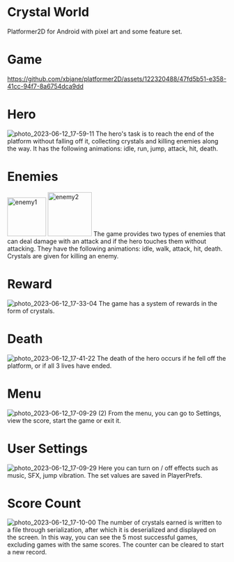 # Crystal World
Platformer2D for Android with pixel art and some feature set.
# Game
https://github.com/xbjane/platformer2D/assets/122320488/47fd5b51-e358-41cc-94f7-8a6754dca9dd
# Hero
![photo_2023-06-12_17-59-11](https://github.com/xbjane/platformer2D/assets/122320488/0fc9b066-7190-43fe-9ac2-02b15749bf70)
The hero's task is to reach the end of the platform without falling off it, collecting crystals and killing enemies along the way. It has the following animations: idle, run, jump, attack, hit, death.
# Enemies
<img width="89" alt="enemy1" src="https://github.com/xbjane/platformer2D/assets/122320488/c5f61e5b-6fa4-4d90-be94-1a10c7d4187a">
<img width="101" alt="enemy2" src="https://github.com/xbjane/platformer2D/assets/122320488/19d9f1fc-38ca-4f0b-a944-c32eef095ec3">
The game provides two types of enemies that can deal damage with an attack and if the hero touches them without attacking. They have the following animations: idle, walk, attack, hit, death. Crystals are given for killing an enemy.

# Reward
![photo_2023-06-12_17-33-04](https://github.com/xbjane/platformer2D/assets/122320488/790592ab-ce99-409a-9fd9-3c2ae53f3d7c)
The game has a system of rewards in the form of crystals.

# Death
![photo_2023-06-12_17-41-22](https://github.com/xbjane/platformer2D/assets/122320488/89ec4698-3f6c-4455-b774-e3edc1c73fd9)
The death of the hero occurs if he fell off the platform, or if all 3 lives have ended.
# Menu

![photo_2023-06-12_17-09-29 (2)](https://github.com/xbjane/platformer2D/assets/122320488/00cdfa78-29d0-4079-a4a9-ed50992179f1)
From the menu, you can go to Settings, view the score, start the game or exit it.
# User Settings
![photo_2023-06-12_17-09-29](https://github.com/xbjane/platformer2D/assets/122320488/47e02fbf-793c-4d16-9f92-9bd81278648a)
Here you can turn on / off effects such as music, SFX, jump vibration. The set values are saved in PlayerPrefs.
# Score Count
![photo_2023-06-12_17-10-00](https://github.com/xbjane/platformer2D/assets/122320488/937b7d1a-9c58-492a-b342-4c542b1f9e44)
The number of crystals earned is written to a file through serialization, after which it is deserialized and displayed on the screen. In this way, you can see the 5 most successful games, excluding games with the same scores. The counter can be cleared to start a new record.
